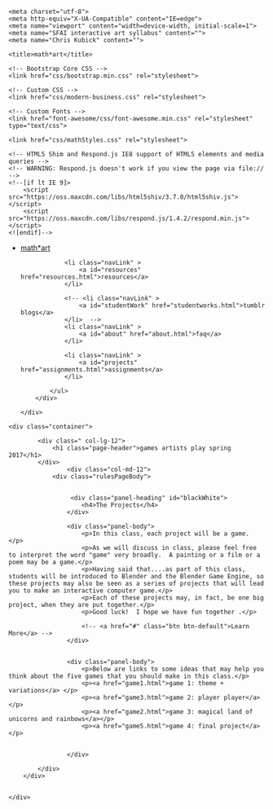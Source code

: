 <!DOCTYPE html>
<html lang="en">

<head>

    <meta charset="utf-8">
    <meta http-equiv="X-UA-Compatible" content="IE=edge">
    <meta name="viewport" content="width=device-width, initial-scale=1">
    <meta name="SFAI interactive art syllabus" content="">
    <meta name="Chris Kubick" content="">

    <title>math*art</title>

    <!-- Bootstrap Core CSS -->
    <link href="css/bootstrap.min.css" rel="stylesheet">

    <!-- Custom CSS -->
    <link href="css/modern-business.css" rel="stylesheet">

    <!-- Custom Fonts -->
    <link href="font-awesome/css/font-awesome.min.css" rel="stylesheet" type="text/css">

    <link href="css/mathStyles.css" rel="stylesheet">

    <!-- HTML5 Shim and Respond.js IE8 support of HTML5 elements and media queries -->
    <!-- WARNING: Respond.js doesn't work if you view the page via file:// -->
    <!--[if lt IE 9]>
        <script src="https://oss.maxcdn.com/libs/html5shiv/3.7.0/html5shiv.js"></script>
        <script src="https://oss.maxcdn.com/libs/respond.js/1.4.2/respond.min.js"></script>
    <![endif]-->

</head>



<nav>
    <div>
                    <div class="myNavDiv">
            <ul class="myNavUl">    
                <li class="navLink" >
                  <a class="navTitle" href="index.html">math*art</a>
                </li> 

                <li class="navLink" >
                    <a id="resources" href="resources.html">resources</a>
                </li> 

                <!-- <li class="navLink" >
                    <a id="studentWork" href="studentworks.html">tumblr blogs</a>
                </li>  -->
                <li class="navLink" >
                    <a id="about" href="about.html">faq</a>
                </li> 
        
                <li class="navLink" >
                    <a id="projects" href="assignments.html">assignments</a>
                </li> 

            </ul>
        </div>

    </div>
   
</nav>

<body>


    
    <div class="container">

            <div class=" col-lg-12">
                <h1 class="page-header">games artists play spring 2017</h1>
            </div>
                    <div class="col-md-12">
                <div class="rulesPageBody">


                     <div class="panel-heading" id="blackWhite"> 
                        <h4>The Projects</h4>
                    </div>      
                    
                    <div class="panel-body">
                        <p>In this class, each project will be a game.  </p>  
                        <p>As we will discuss in class, please feel free to interpret the word "game" very broadly.  A painting or a film or a poem may be a game.</p>
                        <p>Having said that....as part of this class, students will be introduced to Blender and the Blender Game Engine, so these projects may also be seen as a series of projects that will lead you to make an interactive computer game.</p>
                        <p>Each of these projects may, in fact, be one big project, when they are put together.</p>
                        <p>Good luck!  I hope we have fun together .</p>

                        <!-- <a href="#" class="btn btn-default">Learn More</a> -->
                    </div>                    


                    <div class="panel-body">
                        <p>Below are links to some ideas that may help you think about the five games that you should make in this class.</p>
                        <p><a href="game1.html">game 1: theme + variations</a> </p>
                        <p><a href="game3.html">game 2: player player</a></p>
                        <p><a href="game2.html">game 3: magical land of unicorns and rainbows</a></p>                       
                        <p><a href="game5.html">game 4: final project</a></p>
                        

                    </div>


   
>   
            </div>
        </div> 


    </div>
</body>
</html>
